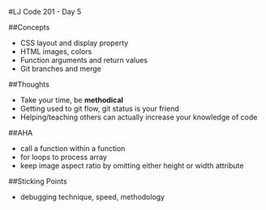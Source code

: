 #LJ Code 201 - Day 5

##Concepts
* CSS layout and display property
* HTML images, colors
* Function arguments and return values
* Git branches and merge

##Thoughts
* Take your time, be **methodical**
* Getting used to git flow, git status is your friend
* Helping/teaching others can actually increase your knowledge of code

##AHA
* call a function within a function
* for loops to process array
* keep image aspect ratio by omitting either height or width attribute

##Sticking Points
* debugging technique, speed, methodology
